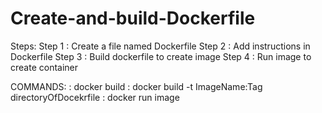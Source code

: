 # Create-and-build-Dockerfile

Steps:
Step 1 : Create a file named Dockerfile
Step 2 : Add instructions in Dockerfile
Step 3 : Build dockerfile to create image
Step 4 : Run image to create container

COMMANDS:
: docker build 
: docker build -t ImageName:Tag directoryOfDocekrfile
: docker run image
